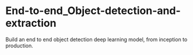 # End-to-end_Object-detection-and-extraction
Build an end to end object detection deep learning model, from inception to production.

